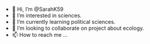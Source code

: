 - 👋 Hi, I’m @SarahK59
- 👀 I’m interested in sciences.
- 🌱 I’m currently learning political sciences.
- 💞️ I’m looking to collaborate on project about ecology.
- 📫 How to reach me ...

<!---
SarahK59/SarahK59 is a ✨ special ✨ repository because its `README.md` (this file) appears on your GitHub profile.
You can click the Preview link to take a look at your changes.
--->
